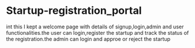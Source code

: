 # Startup-registration_portal
int this I kept a welcome page with details of signup,login,admin and user functionalities.the user can login,register the startup and track the status of the registration.the admin can login and approe or reject the startup
